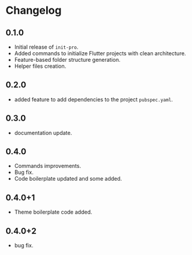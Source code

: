 # Changelog

## 0.1.0
- Initial release of `init-pro`.
- Added commands to initialize Flutter projects with clean architecture.
- Feature-based folder structure generation.
- Helper files creation.

## 0.2.0
- added feature to add dependencies to the project `pubspec.yaml`.

## 0.3.0
- documentation update.

## 0.4.0
- Commands improvements.
- Bug fix.
- Code boilerplate updated and some added.

## 0.4.0+1
- Theme boilerplate code added.

## 0.4.0+2
- bug fix.
